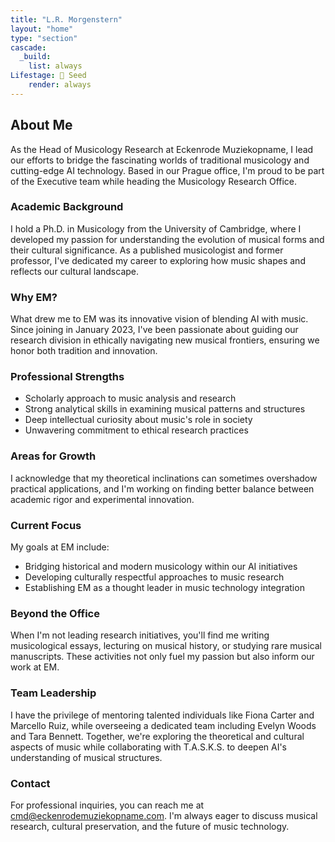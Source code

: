 ```yaml
---
title: "L.R. Morgenstern"
layout: "home"
type: "section"
cascade:
  _build:
    list: always
Lifestage: 🌱 Seed
    render: always
---
```


## About Me

As the Head of Musicology Research at Eckenrode Muziekopname, I lead our efforts to bridge the fascinating worlds of traditional musicology and cutting-edge AI technology. Based in our Prague office, I'm proud to be part of the Executive team while heading the Musicology Research Office.

### Academic Background

I hold a Ph.D. in Musicology from the University of Cambridge, where I developed my passion for understanding the evolution of musical forms and their cultural significance. As a published musicologist and former professor, I've dedicated my career to exploring how music shapes and reflects our cultural landscape.

### Why EM?

What drew me to EM was its innovative vision of blending AI with music. Since joining in January 2023, I've been passionate about guiding our research division in ethically navigating new musical frontiers, ensuring we honor both tradition and innovation.

### Professional Strengths

- Scholarly approach to music analysis and research
- Strong analytical skills in examining musical patterns and structures
- Deep intellectual curiosity about music's role in society
- Unwavering commitment to ethical research practices

### Areas for Growth

I acknowledge that my theoretical inclinations can sometimes overshadow practical applications, and I'm working on finding better balance between academic rigor and experimental innovation.

### Current Focus

My goals at EM include:

- Bridging historical and modern musicology within our AI initiatives
- Developing culturally respectful approaches to music research
- Establishing EM as a thought leader in music technology integration

### Beyond the Office

When I'm not leading research initiatives, you'll find me writing musicological essays, lecturing on musical history, or studying rare musical manuscripts. These activities not only fuel my passion but also inform our work at EM.

### Team Leadership

I have the privilege of mentoring talented individuals like Fiona Carter and Marcello Ruiz, while overseeing a dedicated team including Evelyn Woods and Tara Bennett. Together, we're exploring the theoretical and cultural aspects of music while collaborating with T.A.S.K.S. to deepen AI's understanding of musical structures.

### Contact

For professional inquiries, you can reach me at [cmd@eckenrodemuziekopname.com](mailto:cmd@eckenrodemuziekopname.com). I'm always eager to discuss musical research, cultural preservation, and the future of music technology.